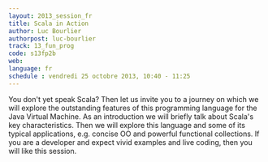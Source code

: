```yaml
---
layout: 2013_session_fr
title: Scala in Action
author: Luc Bourlier
authorpost: luc-bourlier
track: 13_fun_prog
code: s13fp2b
web: 
language: fr
schedule : vendredi 25 octobre 2013, 10:40 - 11:25
---
```


You don't yet speak Scala? Then let us invite you to a journey on which we will explore the outstanding features of this programming language for the Java Virtual Machine.
As an introduction we will briefly talk about Scala's key characteristics. Then we will explore this language and some of its typical applications, e.g. concise OO and powerful functional collections. If you are a developer and expect vivid examples and live coding, then you will like this session. 

